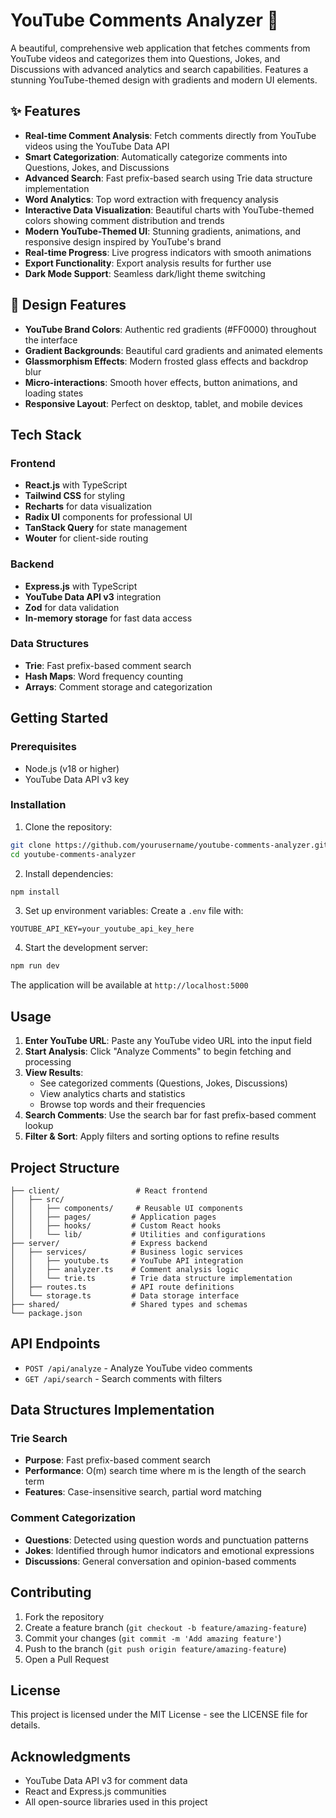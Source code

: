 # YouTube Comments Analyzer 🚀

A beautiful, comprehensive web application that fetches comments from YouTube videos and categorizes them into Questions, Jokes, and Discussions with advanced analytics and search capabilities. Features a stunning YouTube-themed design with gradients and modern UI elements.

## ✨ Features

- **Real-time Comment Analysis**: Fetch comments directly from YouTube videos using the YouTube Data API
- **Smart Categorization**: Automatically categorize comments into Questions, Jokes, and Discussions
- **Advanced Search**: Fast prefix-based search using Trie data structure implementation
- **Word Analytics**: Top word extraction with frequency analysis
- **Interactive Data Visualization**: Beautiful charts with YouTube-themed colors showing comment distribution and trends
- **Modern YouTube-Themed UI**: Stunning gradients, animations, and responsive design inspired by YouTube's brand
- **Real-time Progress**: Live progress indicators with smooth animations
- **Export Functionality**: Export analysis results for further use
- **Dark Mode Support**: Seamless dark/light theme switching

## 🎨 Design Features

- **YouTube Brand Colors**: Authentic red gradients (#FF0000) throughout the interface
- **Gradient Backgrounds**: Beautiful card gradients and animated elements
- **Glassmorphism Effects**: Modern frosted glass effects and backdrop blur
- **Micro-interactions**: Smooth hover effects, button animations, and loading states
- **Responsive Layout**: Perfect on desktop, tablet, and mobile devices

## Tech Stack

### Frontend
- **React.js** with TypeScript
- **Tailwind CSS** for styling
- **Recharts** for data visualization
- **Radix UI** components for professional UI
- **TanStack Query** for state management
- **Wouter** for client-side routing

### Backend
- **Express.js** with TypeScript
- **YouTube Data API v3** integration
- **Zod** for data validation
- **In-memory storage** for fast data access

### Data Structures
- **Trie**: Fast prefix-based comment search
- **Hash Maps**: Word frequency counting
- **Arrays**: Comment storage and categorization

## Getting Started

### Prerequisites
- Node.js (v18 or higher)
- YouTube Data API v3 key

### Installation

1. Clone the repository:
```bash
git clone https://github.com/yourusername/youtube-comments-analyzer.git
cd youtube-comments-analyzer
```

2. Install dependencies:
```bash
npm install
```

3. Set up environment variables:
Create a `.env` file with:
```
YOUTUBE_API_KEY=your_youtube_api_key_here
```

4. Start the development server:
```bash
npm run dev
```

The application will be available at `http://localhost:5000`

## Usage

1. **Enter YouTube URL**: Paste any YouTube video URL into the input field
2. **Start Analysis**: Click "Analyze Comments" to begin fetching and processing
3. **View Results**: 
   - See categorized comments (Questions, Jokes, Discussions)
   - View analytics charts and statistics
   - Browse top words and their frequencies
4. **Search Comments**: Use the search bar for fast prefix-based comment lookup
5. **Filter & Sort**: Apply filters and sorting options to refine results

## Project Structure

```
├── client/                 # React frontend
│   ├── src/
│   │   ├── components/     # Reusable UI components
│   │   ├── pages/         # Application pages
│   │   ├── hooks/         # Custom React hooks
│   │   └── lib/           # Utilities and configurations
├── server/                # Express backend
│   ├── services/          # Business logic services
│   │   ├── youtube.ts     # YouTube API integration
│   │   ├── analyzer.ts    # Comment analysis logic
│   │   └── trie.ts        # Trie data structure implementation
│   ├── routes.ts          # API route definitions
│   └── storage.ts         # Data storage interface
├── shared/                # Shared types and schemas
└── package.json
```

## API Endpoints

- `POST /api/analyze` - Analyze YouTube video comments
- `GET /api/search` - Search comments with filters

## Data Structures Implementation

### Trie Search
- **Purpose**: Fast prefix-based comment search
- **Performance**: O(m) search time where m is the length of the search term
- **Features**: Case-insensitive search, partial word matching

### Comment Categorization
- **Questions**: Detected using question words and punctuation patterns
- **Jokes**: Identified through humor indicators and emotional expressions
- **Discussions**: General conversation and opinion-based comments

## Contributing

1. Fork the repository
2. Create a feature branch (`git checkout -b feature/amazing-feature`)
3. Commit your changes (`git commit -m 'Add amazing feature'`)
4. Push to the branch (`git push origin feature/amazing-feature`)
5. Open a Pull Request

## License

This project is licensed under the MIT License - see the LICENSE file for details.

## Acknowledgments

- YouTube Data API v3 for comment data
- React and Express.js communities
- All open-source libraries used in this project